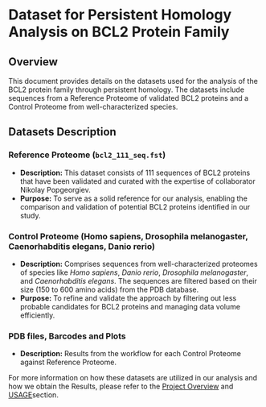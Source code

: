 # Dataset for Persistent Homology Analysis on BCL2 Protein Family

## Overview

This document provides details on the datasets used for the analysis of the BCL2 protein family through persistent homology. The datasets include sequences from a Reference Proteome of validated BCL2 proteins and a Control Proteome from well-characterized species.

## Datasets Description

### Reference Proteome (`bcl2_111_seq.fst`)
- **Description:** This dataset consists of 111 sequences of BCL2 proteins that have been validated and curated with the expertise of collaborator Nikolay Popgeorgiev.
- **Purpose:** To serve as a solid reference for our analysis, enabling the comparison and validation of potential BCL2 proteins identified in our study.

### Control Proteome (Homo sapiens, Drosophila melanogaster, Caenorhabditis elegans, Danio rerio)
- **Description:** Comprises sequences from well-characterized proteomes of species like *Homo sapiens*, *Danio rerio*, *Drosophila melanogaster*, and *Caenorhabditis elegans*. The sequences are filtered based on their size (150 to 600 amino acids) from the PDB database.
- **Purpose:** To refine and validate the approach by filtering out less probable candidates for BCL2 proteins and managing data volume efficiently.

### PDB files, Barcodes and Plots
- **Description:** Results from the workflow for each Control Proteome against Reference Proteome.

For more information on how these datasets are utilized in our analysis and how we obtain the Results, please refer to the [Project Overview](#project-overview) and [USAGE](#usage)section.
